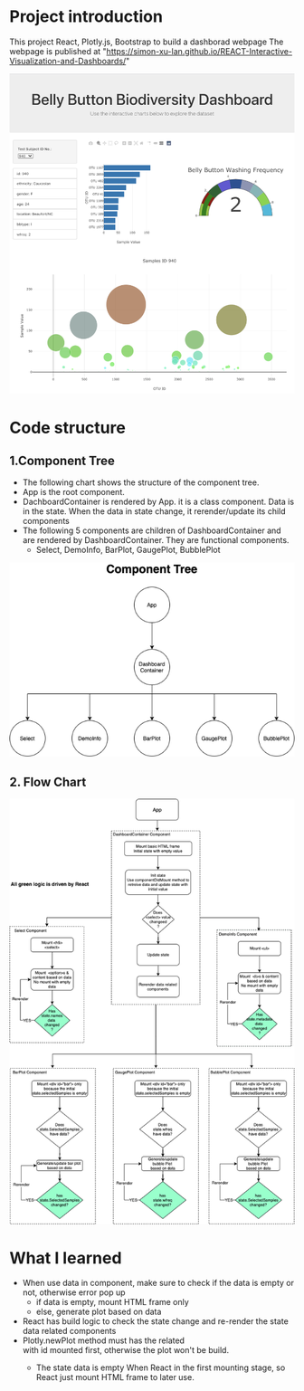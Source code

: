 # Project introduction

This project React, Plotly.js, Bootstrap to build a dashborad webpage
The webpage is published at "https://simon-xu-lan.github.io/REACT-Interactive-Visualization-and-Dashboards/"

<img src="images/page.png" width="1000" alt="webpage"/>

# Code structure

## 1.Component Tree

- The following chart shows the structure of the component tree.
- App is the root component.
- DachboardContainer is rendered by App. it is a class component. Data is in the state. When the data in state change, it rerender/update its child components
- The following 5 components are children of DashboardContainer and are rendered by DashboardContainer. They are functional components.
  - Select, DemoInfo, BarPlot, GaugePlot, BubblePlot

<img src="images/React-Plotly.png" width="1000" alt="Component tree"/>

## 2. Flow Chart

<img src="images/React-Plotly-FlowChart.png" width="1000" alt="Component tree"/>

# What I learned

- When use data in component, make sure to check if the data is empty or not, otherwise error pop up
  - if data is empty, mount HTML frame only
  - else, generate plot based on data
- React has build logic to check the state change and re-render the state data related components
- Plotly.newPlot method must has the related <div> with id mounted first, otherwise the plot won't be build.
  - The state data is empty When React in the first mounting stage, so React just mount HTML frame to later use.
